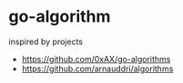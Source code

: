 # go-algorithm

inspired by projects

* https://github.com/0xAX/go-algorithms
* https://github.com/arnauddri/algorithms

